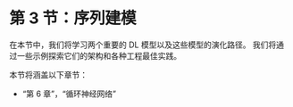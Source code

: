 # 第 3 节：序列建模

在本节中，我们将学习两个重要的 DL 模型以及这些模型的演化路径。 我们将通过一些示例探索它们的架构和各种工程最佳实践。

本节将涵盖以下章节：

*   “第 6 章”，“循环神经网络”